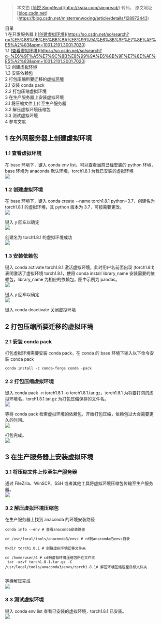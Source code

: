 > 本文由 [[简悦 SimpRead](http://ksria.com/simpread/)](http://ksria.com/simpread/) 转码， 原文地址 [[blog.csdn.net](https://blog.csdn.net/misterrenwoxing/article/details/128972443)](https://blog.csdn.net/misterrenwoxing/article/details/128972443)

目录  
1 在开发服务器上[[创建虚拟环境](https://so.csdn.net/so/search?q=%E5%88%9B%E5%BB%BA%E8%99%9A%E6%8B%9F%E7%8E%AF%E5%A2%83&spm=1001.2101.3001.7020)](https://so.csdn.net/so/search?q=%E5%88%9B%E5%BB%BA%E8%99%9A%E6%8B%9F%E7%8E%AF%E5%A2%83&spm=1001.2101.3001.7020)  
1.1 [[查看虚拟环境](https://so.csdn.net/so/search?q=%E6%9F%A5%E7%9C%8B%E8%99%9A%E6%8B%9F%E7%8E%AF%E5%A2%83&spm=1001.2101.3001.7020)](https://so.csdn.net/so/search?q=%E6%9F%A5%E7%9C%8B%E8%99%9A%E6%8B%9F%E7%8E%AF%E5%A2%83&spm=1001.2101.3001.7020)  
1.2 创建[虚拟环境](https://so.csdn.net/so/search?q=%E8%99%9A%E6%8B%9F%E7%8E%AF%E5%A2%83&spm=1001.2101.3001.7020)  
1.3 安装依赖包  
2 打包压缩所要迁移的[虚拟环境](https://so.csdn.net/so/search?q=%E8%99%9A%E6%8B%9F%E7%8E%AF%E5%A2%83&spm=1001.2101.3001.7020)  
2.1 安装 conda pack  
2.2 打包压缩虚拟环境  
3 在生产服务器上安装虚拟环境  
3.1 将压缩文件上传至生产服务器  
3.2 解压虚拟环境压缩包  
3.3 测试虚拟环境  
4 参考文献

1 在外网服务器上创建虚拟环境
---------------

### 1.1 查看虚拟环境

在 base 环境下，键入 conda env list，可以查看当前已经安装的 python 环境，base 环境为 anaconda 默认环境，torch1.8.1 为我已安装的虚拟环境  
![](https://img-blog.csdnimg.cn/0ca1f7cfa1f14a82aa5ba15e212fd43a.png)

### 1.2 创建虚拟环境

在 base 环境下，键入 conda create --name torch1.8.1 python=3.7，创建名为 torch1.8.1 的虚拟环境，其 python 版本为 3.7，可按需要更改。  
![](https://img-blog.csdnimg.cn/2b11d4abb07a4f558e3fd022def171de.png)

键入 y 回车以确定  
![](https://img-blog.csdnimg.cn/19293e57a31046e8bbabc0f26e7028d5.png)

创建名为 torch1.8.1 的虚拟环境成功  
![](https://img-blog.csdnimg.cn/81144968cd824ece94354ffe77bcd628.png)

### 1.3 安装依赖包

键入 conda activate torch1.8.1 激活虚拟环境，此时用户名前面出现 (torch1.8.1) 表明激活了虚拟环境 torch1.8.1，使用 conda install library_name 安装需要的依赖包，library_name 为相应的依赖包，图中示例为 pandas。  
![](https://img-blog.csdnimg.cn/b524bf3bec0140d199b83f56eba76f4e.png)

键入 y 回车以确定  
![](https://img-blog.csdnimg.cn/fe2321bbb77247b58271455598ef620e.png)

键入 conda deactivate 关闭虚拟环境

2 打包压缩所要迁移的虚拟环境
---------------

### 2.1 安装 conda pack

打包虚拟环境需要安装 conda pack，在 conda 的 base 环境下输入以下命令安装 conda pack

```
conda install -c conda-forge conda -pack

```

### 2.2 打包压缩虚拟环境

键入 conda pack -n torch1.8.1 -o torch1.8.1.tar.gz，torch1.8.1 为将要打包的虚拟环境名，torch1.8.1.tar.gz 为打包压缩保存的文件名。  
![](https://img-blog.csdnimg.cn/eb5c9a087257403c9025fd8ebb34e025.png)

等待 conda pack 检索虚拟环境的依赖包，开始打包压缩，依赖包过大会需要更久的时间。  
![](https://img-blog.csdnimg.cn/d9c923a15d5b4a2c91da58b183582417.png)

打包完成。  
![](https://img-blog.csdnimg.cn/64542da9f28b40699aa5f93445cf254a.png)

3 在生产服务器上安装虚拟环境
---------------

### 3.1 将压缩文件上传至生产服务器

通过 FileZilla、WinSCP、SSH 或者其他工具将虚拟环境压缩包传输至生产服务器。  
![](https://img-blog.csdnimg.cn/ef6713ac4b6c45dc90f955c5bc17a1c3.png)

### 3.2 解压虚拟环境压缩包

在生产服务器上找到 anaconda 的环境安装路径

```
conda info --env # 查看anaconda安装路径

cd /usr/local/tools/anaconda3/envs # cd到anaconda的envs目录

mkdir torch1.8.1 # 创建虚拟环境迁移文件夹

cd /home/user/4 # cd到虚拟环境压缩包所在文件夹
 tar -xzvf torch1.8.1.tar.gz -C /usr/local/tools/anaconda3/envs/torch1.8.1# 解压环境压缩包至目标文件夹


```

等待解压完成  
![](https://img-blog.csdnimg.cn/2b0a161c81604719a72ce98074e2ed19.png)

### 3.3 测试虚拟环境

键入 conda env list 查看已安装的虚拟环境，torch1.8.1 已安装。  
![](https://img-blog.csdnimg.cn/a5b1ed31a3f94b22ac5f6e106ac53cf1.png)